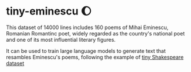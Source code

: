 # tiny-eminescu :moon:
This dataset of 14000 lines includes 160 poems of Mihai Eminescu, Romanian Romantinc poet, widely regarded as the country's national poet and one of its most influential literary figures.

It can be used to train large language models to generate text that resambles Eminescu's poems, following the example of [tiny Shakespeare dataset](https://raw.githubusercontent.com/karpathy/char-rnn/master/data/tinyshakespeare/input.txt)
